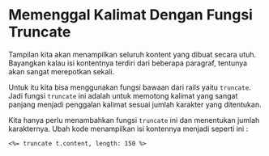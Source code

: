 # Memenggal Kalimat Dengan Fungsi Truncate

Tampilan kita akan menampilkan seluruh kontent yang dibuat secara utuh. Bayangkan kalau isi kontentnya terdiri dari beberapa paragraf, tentunya akan sangat merepotkan sekali.

Untuk itu kita bisa menggunakan fungsi bawaan dari rails yaitu `truncate`. Jadi fungsi `truncate` ini adalah untuk memotong kalimat yang sangat panjang menjadi penggalan kalimat sesuai jumlah karakter yang ditentukan.

Kita hanya perlu menambahkan fungsi `truncate` ini dan menentukan jumlah karakternya.
Ubah kode menampilkan isi kontennya menjadi seperti ini :

```
<%= truncate t.content, length: 150 %>
```

